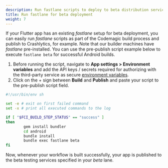 ```yaml
---
description: Run fastlane scripts to deploy to beta distribution services 
title: Run fastlane for beta deployment
weight: 7
---
```


If your Flutter app has an existing *fastlane* setup for beta deployment, you can easily run *fastlane* scripts as part of the Codemagic build process and publish to Crashlytics, for example. Note that our builder machines have *fastlane* pre-installed. You can use the pre-publish script example below to execute `fastlane beta` for successful Android builds.

1. Before running the script, navigate to **App settings > Environment variables** and add the API keys / secrets required for authorizing with the third-party service as secure [environment variables](../building/environment-variables). 
2. Click on the + sign between **Build** and **Publish** and paste your script to the pre-publish script field.

```bash
#!/usr/bin/env sh

set -e # exit on first failed command
set -x # print all executed commands to the log

if [ "$FCI_BUILD_STEP_STATUS" == "success" ]
then
        gem install bundler
        cd android
        bundle install
        bundle exec fastlane beta
fi
```
Now, whenever your workflow is built successfully, your app is published to the beta testing services specified in your *beta* lane.